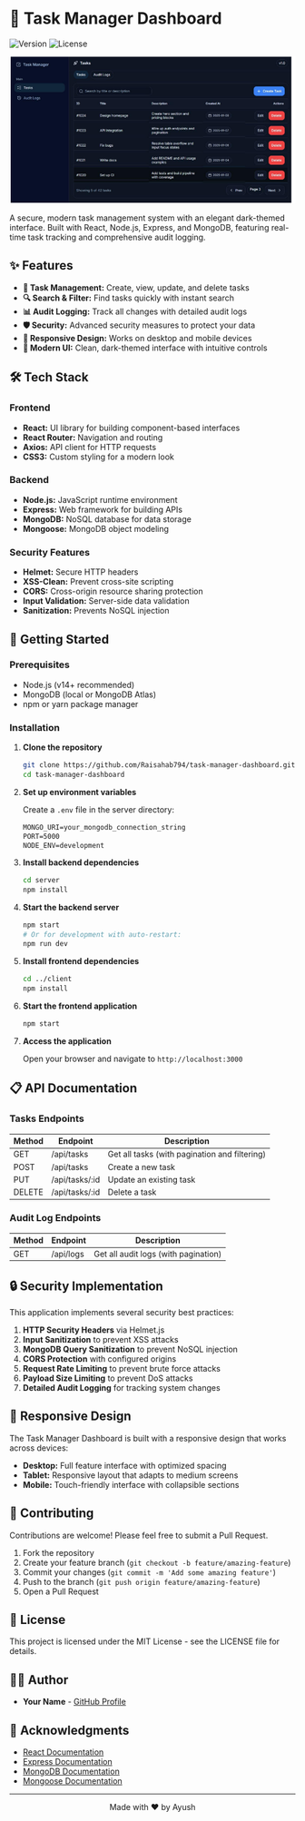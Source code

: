 # 🚀 Task Manager Dashboard

![Version](https://img.shields.io/badge/version-1.0.0-blue)
![License](https://img.shields.io/badge/license-MIT-green)

<p align="center">
  <img src="screenshots/dashboard.png" alt="Task Manager Dashboard" width="800">
</p>

A secure, modern task management system with an elegant dark-themed interface. Built with React, Node.js, Express, and MongoDB, featuring real-time task tracking and comprehensive audit logging.

## ✨ Features

- **🎯 Task Management:** Create, view, update, and delete tasks
- **🔍 Search & Filter:** Find tasks quickly with instant search
- **📊 Audit Logging:** Track all changes with detailed audit logs
- **🛡️ Security:** Advanced security measures to protect your data
- **📱 Responsive Design:** Works on desktop and mobile devices
- **🎨 Modern UI:** Clean, dark-themed interface with intuitive controls

## 🛠️ Tech Stack

### Frontend
- **React:** UI library for building component-based interfaces
- **React Router:** Navigation and routing
- **Axios:** API client for HTTP requests
- **CSS3:** Custom styling for a modern look

### Backend
- **Node.js:** JavaScript runtime environment
- **Express:** Web framework for building APIs
- **MongoDB:** NoSQL database for data storage
- **Mongoose:** MongoDB object modeling

### Security Features
- **Helmet:** Secure HTTP headers
- **XSS-Clean:** Prevent cross-site scripting
- **CORS:** Cross-origin resource sharing protection
- **Input Validation:** Server-side data validation
- **Sanitization:** Prevents NoSQL injection

## 🚀 Getting Started

### Prerequisites
- Node.js (v14+ recommended)
- MongoDB (local or MongoDB Atlas)
- npm or yarn package manager

### Installation

1. **Clone the repository**
   ```bash
   git clone https://github.com/Raisahab794/task-manager-dashboard.git
   cd task-manager-dashboard
   ```

2. **Set up environment variables**
   
   Create a `.env` file in the server directory:
   ```
   MONGO_URI=your_mongodb_connection_string
   PORT=5000
   NODE_ENV=development
   ```

3. **Install backend dependencies**
   ```bash
   cd server
   npm install
   ```

4. **Start the backend server**
   ```bash
   npm start
   # Or for development with auto-restart:
   npm run dev
   ```

5. **Install frontend dependencies**
   ```bash
   cd ../client
   npm install
   ```

6. **Start the frontend application**
   ```bash
   npm start
   ```

7. **Access the application**
   
   Open your browser and navigate to `http://localhost:3000`

## 📋 API Documentation

### Tasks Endpoints

| Method | Endpoint | Description |
|--------|----------|-------------|
| GET    | /api/tasks | Get all tasks (with pagination and filtering) |
| POST   | /api/tasks | Create a new task |
| PUT    | /api/tasks/:id | Update an existing task |
| DELETE | /api/tasks/:id | Delete a task |

### Audit Log Endpoints

| Method | Endpoint | Description |
|--------|----------|-------------|
| GET    | /api/logs | Get all audit logs (with pagination) |

## 🔒 Security Implementation

This application implements several security best practices:

1. **HTTP Security Headers** via Helmet.js
2. **Input Sanitization** to prevent XSS attacks
3. **MongoDB Query Sanitization** to prevent NoSQL injection
4. **CORS Protection** with configured origins
5. **Request Rate Limiting** to prevent brute force attacks
6. **Payload Size Limiting** to prevent DoS attacks
7. **Detailed Audit Logging** for tracking system changes

## 📱 Responsive Design

The Task Manager Dashboard is built with a responsive design that works across devices:

- **Desktop:** Full feature interface with optimized spacing
- **Tablet:** Responsive layout that adapts to medium screens
- **Mobile:** Touch-friendly interface with collapsible sections

## 🤝 Contributing

Contributions are welcome! Please feel free to submit a Pull Request.

1. Fork the repository
2. Create your feature branch (`git checkout -b feature/amazing-feature`)
3. Commit your changes (`git commit -m 'Add some amazing feature'`)
4. Push to the branch (`git push origin feature/amazing-feature`)
5. Open a Pull Request

## 📜 License

This project is licensed under the MIT License - see the LICENSE file for details.

## 👨‍💻 Author

- **Your Name** - [GitHub Profile](https://github.com/Raisahab794)

## 🙏 Acknowledgments

- [React Documentation](https://reactjs.org/)
- [Express Documentation](https://expressjs.com/)
- [MongoDB Documentation](https://docs.mongodb.com/)
- [Mongoose Documentation](https://mongoosejs.com/)

---

<p align="center">
  Made with ❤️ by Ayush
</p>
